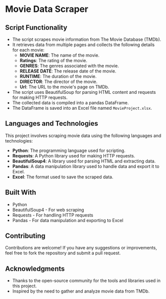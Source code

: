# Movie Data Scraper

## Script Functionality

- The script scrapes movie information from The Movie Database (TMDb).
- It retrieves data from multiple pages and collects the following details for each movie:
  - **MOVIE NAME**: The name of the movie.
  - **Ratings**: The rating of the movie.
  - **GENRES**: The genres associated with the movie.
  - **RELEASE DATE**: The release date of the movie.
  - **RUNTIME**: The duration of the movie.
  - **DIRECTOR**: The director of the movie.
  - **Url**: The URL to the movie's page on TMDb.
- The script uses BeautifulSoup for parsing HTML content and requests for making HTTP requests.
- The collected data is compiled into a pandas DataFrame.
- The DataFrame is saved into an Excel file named `MovieProject.xlsx`.

## Languages and Technologies

This project involves scraping movie data using the following languages and technologies:

- **Python**: The programming language used for scripting.
- **Requests**: A Python library used for making HTTP requests.
- **BeautifulSoup4**: A library used for parsing HTML and extracting data.
- **Pandas**: A data manipulation library used to handle data and export it to Excel.
- **Excel**: The format used to save the scraped data.

## Built With

- Python
- BeautifulSoup4 - For web scraping
- Requests - For handling HTTP requests
- Pandas - For data manipulation and exporting to Excel

## Contributing

Contributions are welcome! If you have any suggestions or improvements, feel free to fork the repository and submit a pull request.


## Acknowledgments

- Thanks to the open-source community for the tools and libraries used in this project.
- Inspired by the need to gather and analyze movie data from TMDb.
